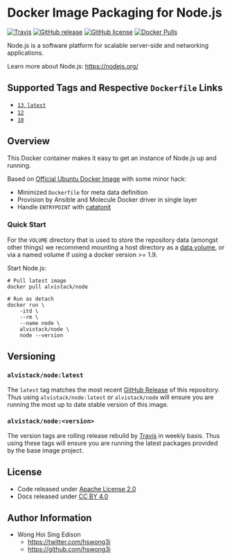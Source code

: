 # Docker Image Packaging for Node.js

[![Travis](https://img.shields.io/travis/com/alvistack/docker-node.svg)](https://travis-ci.com/alvistack/docker-node)
[![GitHub release](https://img.shields.io/github/release/alvistack/docker-node.svg)](https://github.com/alvistack/docker-node/releases)
[![GitHub license](https://img.shields.io/github/license/alvistack/docker-node.svg)](https://github.com/alvistack/docker-node/blob/master/LICENSE)
[![Docker Pulls](https://img.shields.io/docker/pulls/alvistack/node.svg)](https://hub.docker.com/r/alvistack/node/)

Node.js is a software platform for scalable server-side and networking applications.

Learn more about Node.js: <https://nodejs.org/>

## Supported Tags and Respective `Dockerfile` Links

  - [`13`, `latest`](https://github.com/alvistack/docker-node/blob/master/molecule/13/Dockerfile.j2)
  - [`12`](https://github.com/alvistack/docker-node/blob/master/molecule/12/Dockerfile.j2)
  - [`10`](https://github.com/alvistack/docker-node/blob/master/molecule/10/Dockerfile.j2)

## Overview

This Docker container makes it easy to get an instance of Node.js up and running.

Based on [Official Ubuntu Docker Image](https://hub.docker.com/_/ubuntu/) with some minor hack:

  - Minimized `Dockerfile` for meta data definition
  - Provision by Ansible and Molecule Docker driver in single layer
  - Handle `ENTRYPOINT` with [catatonit](https://github.com/openSUSE/catatonit)

### Quick Start

For the `VOLUME` directory that is used to store the repository data (amongst other things) we recommend mounting a host directory as a [data volume](https://docs.docker.com/engine/tutorials/dockervolumes/#/data-volumes), or via a named volume if using a docker version \>= 1.9.

Start Node.js:

    # Pull latest image
    docker pull alvistack/node
    
    # Run as detach
    docker run \
        -itd \
        --rm \
        --name node \
        alvistack/node \
        node --version

## Versioning

### `alvistack/node:latest`

The `latest` tag matches the most recent [GitHub Release](https://github.com/alvistack/docker-node/releases) of this repository. Thus using `alvistack/node:latest` or `alvistack/node` will ensure you are running the most up to date stable version of this image.

### `alvistack/node:<version>`

The version tags are rolling release rebuild by [Travis](https://travis-ci.com/alvistack/docker-node) in weekly basis. Thus using these tags will ensure you are running the latest packages provided by the base image project.

## License

  - Code released under [Apache License 2.0](LICENSE)
  - Docs released under [CC BY 4.0](http://creativecommons.org/licenses/by/4.0/)

## Author Information

  - Wong Hoi Sing Edison
      - <https://twitter.com/hswong3i>
      - <https://github.com/hswong3i>
